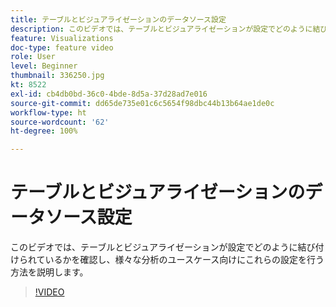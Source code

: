 ```yaml
---
title: テーブルとビジュアライゼーションのデータソース設定
description: このビデオでは、テーブルとビジュアライゼーションが設定でどのように結び付けられているかを確認し、様々な分析のユースケース向けにこれらの設定を行う方法を説明します。
feature: Visualizations
doc-type: feature video
role: User
level: Beginner
thumbnail: 336250.jpg
kt: 8522
exl-id: cb4db0bd-36c0-4bde-8d5a-37d28ad7e016
source-git-commit: dd65de735e01c6c5654f98dbc44b13b64ae1de0c
workflow-type: ht
source-wordcount: '62'
ht-degree: 100%

---
```


# テーブルとビジュアライゼーションのデータソース設定

このビデオでは、テーブルとビジュアライゼーションが設定でどのように結び付けられているかを確認し、様々な分析のユースケース向けにこれらの設定を行う方法を説明します。

>[!VIDEO](https://video.tv.adobe.com/v/336250/?quality=12&learn=on)
